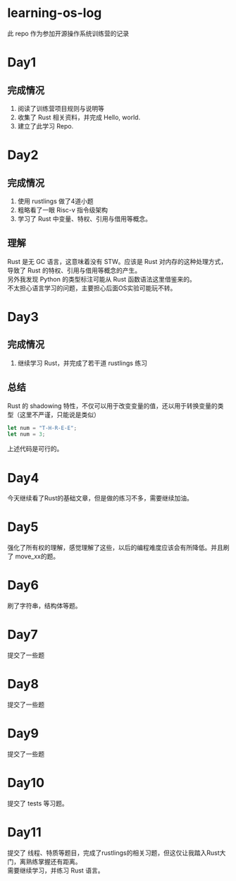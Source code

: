 # learning-os-log
此 repo 作为参加开源操作系统训练营的记录

# Day1

## 完成情况
1. 阅读了训练营项目规则与说明等  
2. 收集了 Rust 相关资料，并完成 Hello, world.  
3. 建立了此学习 Repo.  



# Day2


## 完成情况
1. 使用 rustlings 做了4道小题
2. 粗略看了一眼 Risc-v 指令级架构
3. 学习了 Rust 中变量、特权、引用与借用等概念。

## 理解

Rust 是无 GC 语言，这意味着没有 STW。应该是 Rust 对内存的这种处理方式，导致了 Rust 的特权、引用与借用等概念的产生。  
另外我发现 Python 的类型标注可能从 Rust 函数语法这里借鉴来的。  
不太担心语言学习的问题，主要担心后面OS实验可能玩不转。  

# Day3


## 完成情况
1. 继续学习 Rust，并完成了若干道 rustlings 练习

## 总结 
Rust 的 shadowing 特性，不仅可以用于改变变量的值，还以用于转换变量的类型（这里不严谨，只能说是类似）

```rust
let num = "T-H-R-E-E";
let num = 3;
```
上述代码是可行的。


# Day4

今天继续看了Rust的基础文章，但是做的练习不多，需要继续加油。

# Day5

强化了所有权的理解，感觉理解了这些，以后的编程难度应该会有所降低。并且刷了 move_xx的题。

# Day6

刷了字符串，结构体等题。

# Day7
提交了一些题

# Day8
提交了一些题

# Day9
提交了一些题

# Day10
提交了 tests 等习题。

# Day11 

提交了 线程、特质等题目，完成了rustlings的相关习题，但这仅让我踏入Rust大门，离熟练掌握还有距离。  
需要继续学习，并练习 Rust 语言。

